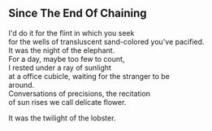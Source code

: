 Since The End Of Chaining
-------------------------
I'd do it for the flint in which you seek  
for the wells of transluscent sand-colored you've pacified.  
It was the night of the elephant.  
For a day, maybe too few to count,  
I rested under a ray of sunlight  
at a office cubicle, waiting for the stranger to be  
around.  
Conversations of precisions, the recitation  
of sun rises we call delicate flower.  
  
It was the twilight of the lobster.  
